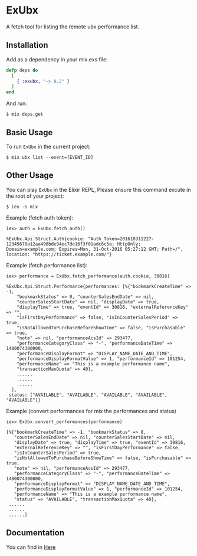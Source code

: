 # ExUbx

A fetch tool for listing the remote ubx performance list.

## Installation

Add as a dependency in your mix.exs file:

```elixir
defp deps do
  [
    { :exubx, "~> 0.2" }
  ]
end
```

And run:

    $ mix deps.get

## Basic Usage

To run `ExUbx` in the current project:

    $ mix ubx list --event=[EVENT_ID]

## Other Usage

You can play `ExUbx` in the Elixir REPL, Please ensure this command excute in the root of your project:

    $ iex -S mix

Example (fetch auth token):

    iex> auth = ExUbx.fetch_auth()

    %ExUbx.Api.Struct.Auth{cookie: "Auth_Token=201610311227-12345678a12aa496bde94ec7de16f3f01adc6c5a; HttpOnly; Domain=example.com; Expires=Mon, 31-Oct-2016 05:27:12 GMT; Path=/", location: "https://ticket.example.com/"}

Example (fetch performance list):

    iex> performance = ExUbx.fetch_performance(auth.cookie, 30816)

    %ExUbx.Api.Struct.Performance{performances: [%{"bookmarkCreateTime" => -1,
        "bookmarkStatus" => 0, "counterSalesEndDate" => nil,
        "counterSalesStartDate" => nil, "displayDate" => true,
        "displayTime" => true, "eventId" => 30816, "externalReferenceKey" => "",
        "isFirstDayPerformance" => false, "isInCounterSalesPeriod" => true,
        "isNotAllowedToPurchaseBeforeShowTime" => false, "isPurchasable" => true,
        "note" => nil, "performanceAcsId" => 293477,
        "performanceCategoryClass" => "-", "performanceDateTime" => 1480074300000,
        "performanceDisplayFormat" => "DISPLAY_NAME_DATE_AND_TIME",
        "performanceDisplayFormatValue" => 1, "performanceId" => 101254,
        "performanceName" => "This is a example performance name",
        "transactionMaxQuota" => 40},
        ......
        ......
        ......
      ],
     status: ["AVAILABLE", "AVAILABLE", "AVAILABLE", "AVAILABLE", "AVAILABLE"]}

Example (convert performances for mix the performances and status)

    iex> ExUbx.convert_performances(performance)

    [%{"bookmarkCreateTime" => -1, "bookmarkStatus" => 0,
       "counterSalesEndDate" => nil, "counterSalesStartDate" => nil,
       "displayDate" => true, "displayTime" => true, "eventId" => 30816,
       "externalReferenceKey" => "", "isFirstDayPerformance" => false,
       "isInCounterSalesPeriod" => true,
       "isNotAllowedToPurchaseBeforeShowTime" => false, "isPurchasable" => true,
       "note" => nil, "performanceAcsId" => 293477,
       "performanceCategoryClass" => "-", "performanceDateTime" => 1480074300000,
       "performanceDisplayFormat" => "DISPLAY_NAME_DATE_AND_TIME",
       "performanceDisplayFormatValue" => 1, "performanceId" => 101254,
       "performanceName" => "This is a example performance name",
       "status" => "AVAILABLE", "transactionMaxQuota" => 40},
     ......
     ......
     ......]

## Documentation

You can find in [Here](https://hexdocs.pm/exubx)
